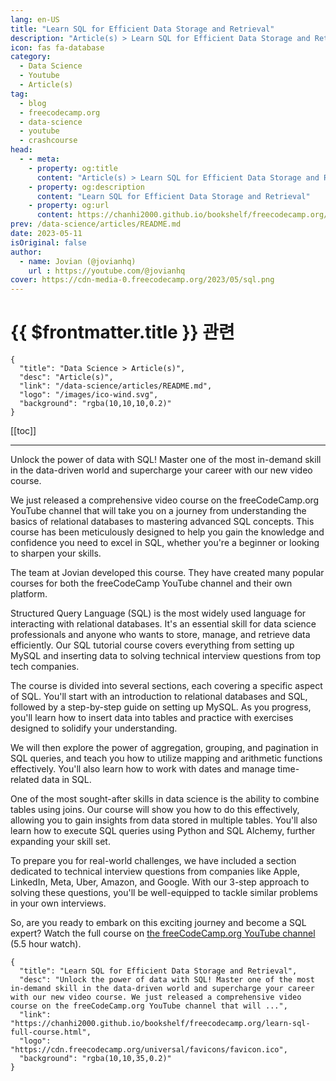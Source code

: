 ```yaml
---
lang: en-US
title: "Learn SQL for Efficient Data Storage and Retrieval"
description: "Article(s) > Learn SQL for Efficient Data Storage and Retrieval"
icon: fas fa-database
category:
  - Data Science
  - Youtube
  - Article(s)
tag:
  - blog
  - freecodecamp.org
  - data-science
  - youtube
  - crashcourse
head:
  - - meta:
    - property: og:title
      content: "Article(s) > Learn SQL for Efficient Data Storage and Retrieval"
    - property: og:description
      content: "Learn SQL for Efficient Data Storage and Retrieval"
    - property: og:url
      content: https://chanhi2000.github.io/bookshelf/freecodecamp.org/learn-sql-full-course.html
prev: /data-science/articles/README.md
date: 2023-05-11
isOriginal: false
author:
  - name: Jovian (@jovianhq)
    url : https://youtube.com/@jovianhq
cover: https://cdn-media-0.freecodecamp.org/2023/05/sql.png
---
```


# {{ $frontmatter.title }} 관련

```component VPCard
{
  "title": "Data Science > Article(s)",
  "desc": "Article(s)",
  "link": "/data-science/articles/README.md",
  "logo": "/images/ico-wind.svg",
  "background": "rgba(10,10,10,0.2)"
}
```

[[toc]]

---

<SiteInfo
  name="Learn SQL for Efficient Data Storage and Retrieval"
  desc="Unlock the power of data with SQL! Master one of the most in-demand skill in the data-driven world and supercharge your career with our new video course. We just released a comprehensive video course on the freeCodeCamp.org YouTube channel that will ..."
  url="https://freecodecamp.org/news/learn-sql-full-course"
  logo="https://cdn.freecodecamp.org/universal/favicons/favicon.ico"
  preview="https://cdn-media-0.freecodecamp.org/2023/05/sql.png"/>

Unlock the power of data with SQL! Master one of the most in-demand skill in the data-driven world and supercharge your career with our new video course.

We just released a comprehensive video course on the freeCodeCamp.org YouTube channel that will take you on a journey from understanding the basics of relational databases to mastering advanced SQL concepts. This course has been meticulously designed to help you gain the knowledge and confidence you need to excel in SQL, whether you're a beginner or looking to sharpen your skills.

The team at Jovian developed this course. They have created many popular courses for both the freeCodeCamp YouTube channel and their own platform.

Structured Query Language (SQL) is the most widely used language for interacting with relational databases. It's an essential skill for data science professionals and anyone who wants to store, manage, and retrieve data efficiently. Our SQL tutorial course covers everything from setting up MySQL and inserting data to solving technical interview questions from top tech companies.

The course is divided into several sections, each covering a specific aspect of SQL. You'll start with an introduction to relational databases and SQL, followed by a step-by-step guide on setting up MySQL. As you progress, you'll learn how to insert data into tables and practice with exercises designed to solidify your understanding.

We will then explore the power of aggregation, grouping, and pagination in SQL queries, and teach you how to utilize mapping and arithmetic functions effectively. You'll also learn how to work with dates and manage time-related data in SQL.

One of the most sought-after skills in data science is the ability to combine tables using joins. Our course will show you how to do this effectively, allowing you to gain insights from data stored in multiple tables. You'll also learn how to execute SQL queries using Python and SQL Alchemy, further expanding your skill set.

To prepare you for real-world challenges, we have included a section dedicated to technical interview questions from companies like Apple, LinkedIn, Meta, Uber, Amazon, and Google. With our 3-step approach to solving these questions, you'll be well-equipped to tackle similar problems in your own interviews.

So, are you ready to embark on this exciting journey and become a SQL expert? Watch the full course on [<FontIcon icon="fa-brands fa-youtube"/>the freeCodeCamp.org YouTube channel](https://youtu.be/-fW2X7fh7Yg) (5.5 hour watch).

<VidStack src="youtube/-fW2X7fh7Yg" />

<!-- TODO: add ARTICLE CARD -->
```component VPCard
{
  "title": "Learn SQL for Efficient Data Storage and Retrieval",
  "desc": "Unlock the power of data with SQL! Master one of the most in-demand skill in the data-driven world and supercharge your career with our new video course. We just released a comprehensive video course on the freeCodeCamp.org YouTube channel that will ...",
  "link": "https://chanhi2000.github.io/bookshelf/freecodecamp.org/learn-sql-full-course.html",
  "logo": "https://cdn.freecodecamp.org/universal/favicons/favicon.ico",
  "background": "rgba(10,10,35,0.2)"
}
```
